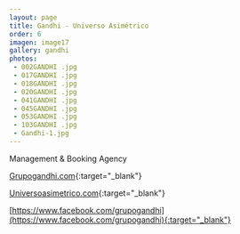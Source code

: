 ```yaml
---
layout: page
title: Gandhi - Universo Asimétrico
order: 6
imagen: image17
gallery: gandhi
photos:
 - 002GANDHI .jpg
 - 017GANDHI .jpg
 - 018GANDHI .jpg
 - 020GANDHI .jpg
 - 041GANDHI .jpg
 - 045GANDHI .jpg
 - 053GANDHI .jpg
 - 103GANDHI .jpg
 - Gandhi-1.jpg
---
```


Management & Booking Agency 

[Grupogandhi.com](https://grupogandhi.com){:target="_blank"}

[Universoasimetrico.com](https://universoasimetrico.com){:target="_blank"}

[https://www.facebook.com/grupogandhi](https://www.facebook.com/grupogandhi){:target="_blank"}
